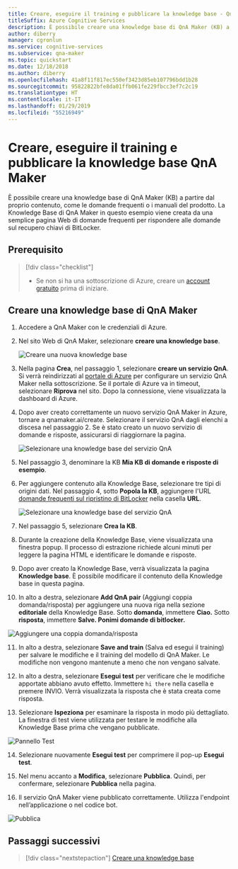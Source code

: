 ```yaml
---
title: Creare, eseguire il training e pubblicare la knowledge base - QnA Maker
titleSuffix: Azure Cognitive Services
description: È possibile creare una knowledge base di QnA Maker (KB) a partire dal proprio contenuto, come le domande frequenti o i manuali del prodotto. La Knowledge Base di QnA Maker in questo esempio viene creata da una semplice pagina Web di domande frequenti per rispondere alle domande sul recupero chiavi di BitLocker.
author: diberry
manager: cgronlun
ms.service: cognitive-services
ms.subservice: qna-maker
ms.topic: quickstart
ms.date: 12/18/2018
ms.author: diberry
ms.openlocfilehash: 41a8f11f817ec550ef3423d85eb107796bdd1b28
ms.sourcegitcommit: 95822822bfe8da01ffb061fe229fbcc3ef7c2c19
ms.translationtype: HT
ms.contentlocale: it-IT
ms.lasthandoff: 01/29/2019
ms.locfileid: "55216949"
---
```

# <a name="create-train-and-publish-your-qna-maker-knowledge-base"></a>Creare, eseguire il training e pubblicare la knowledge base QnA Maker

È possibile creare una knowledge base di QnA Maker (KB) a partire dal proprio contenuto, come le domande frequenti o i manuali del prodotto. La Knowledge Base di QnA Maker in questo esempio viene creata da una semplice pagina Web di domande frequenti per rispondere alle domande sul recupero chiavi di BitLocker.

## <a name="prerequisite"></a>Prerequisito

> [!div class="checklist"]
> * Se non si ha una sottoscrizione di Azure, creare un [account gratuito](https://azure.microsoft.com/free/?WT.mc_id=A261C142F) prima di iniziare.

## <a name="create-a-qna-maker-knowledge-base"></a>Creare una knowledge base di QnA Maker

1. Accedere a QnA Maker con le credenziali di Azure.

2. Nel sito Web di QnA Maker, selezionare **creare una knowledge base**.

   ![Creare una nuova knowledge base](../media/qna-maker-create-kb.png)

3. Nella pagina **Crea**, nel passaggio 1, selezionare **creare un servizio QnA**. Si verrà reindirizzati al [portale di Azure](https://ms.portal.azure.com/#create/Microsoft.CognitiveServicesQnAMaker) per configurare un servizio QnA Maker nella sottoscrizione. Se il portale di Azure va in timeout, selezionare **Riprova** nel sito. Dopo la connessione, viene visualizzata la dashboard di Azure.

4. Dopo aver creato correttamente un nuovo servizio QnA Maker in Azure, tornare a qnamaker.ai/create. Selezionare il servizio QnA dagli elenchi a discesa nel passaggio 2. Se è stato creato un nuovo servizio di domande e risposte, assicurarsi di riaggiornare la pagina.

   ![Selezionare una knowledge base del servizio QnA](../media/qnamaker-quickstart-kb/qnaservice-selection.png)

5. Nel passaggio 3, denominare la KB **Mia KB di domande e risposte di esempio**.

6. Per aggiungere contenuto alla Knowledge Base, selezionare tre tipi di origini dati. Nel passaggio 4, sotto **Popola la KB**, aggiungere l'URL [domande frequenti sul ripristino di BitLocker](https://docs.microsoft.com/windows/security/information-protection/bitlocker/bitlocker-overview-and-requirements-faq) nella casella **URL**.

   ![Selezionare una knowledge base del servizio QnA](../media/qnamaker-quickstart-kb/add-datasources.png)

7. Nel passaggio 5, selezionare **Crea la KB**.

8. Durante la creazione della Knowledge Base, viene visualizzata una finestra popup. Il processo di estrazione richiede alcuni minuti per leggere la pagina HTML e identificare le domande e risposte.

9. Dopo aver creato la Knowledge Base, verrà visualizzata la pagina **Knowledge base**. È possibile modificare il contenuto della Knowledge base in questa pagina.

10. In alto a destra, selezionare **Add QnA pair** (Aggiungi coppia domanda/risposta) per aggiungere una nuova riga nella sezione **editoriale** della Knowledge Base. Sotto **domanda**, immettere **Ciao.** Sotto **risposta**, immettere **Salve. Ponimi domande di bitlocker.**

   ![Aggiungere una coppia domanda/risposta](../media/qnamaker-quickstart-kb/add-qna-pair.png)

11. In alto a destra, selezionare **Save and train** (Salva ed esegui il training) per salvare le modifiche e il training del modello di QnA Maker. Le modifiche non vengono mantenute a meno che non vengano salvate.

12. In alto a destra, selezionare **Esegui test** per verificare che le modifiche apportate abbiano avuto effetto. Immettere `hi there` nella casella e premere INVIO. Verrà visualizzata la risposta che è stata creata come risposta.

13. Selezionare **Ispeziona** per esaminare la risposta in modo più dettagliato. La finestra di test viene utilizzata per testare le modifiche alla Knowledge Base prima che vengano pubblicate.

   ![Pannello Test](../media/qnamaker-quickstart-kb/inspect-panel.png)

14. Selezionare nuovamente **Esegui test** per comprimere il pop-up **Esegui test**.

15. Nel menu accanto a **Modifica**, selezionare **Pubblica**. Quindi, per confermare, selezionare **Pubblica** nella pagina.

16. Il servizio QnA Maker viene pubblicato correttamente. Utilizza l'endpoint nell’applicazione o nel codice bot.

   ![Pubblica](../media/qnamaker-quickstart-kb/publish-sucess.png)

## <a name="next-steps"></a>Passaggi successivi

> [!div class="nextstepaction"]
> [Creare una knowledge base](../How-To/create-knowledge-base.md)
